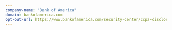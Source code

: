 ```yaml
---
company-name: "Bank of America"
domain: bankofamerica.com
opt-out-url: https://www.bankofamerica.com/security-center/ccpa-disclosure/
---
```





